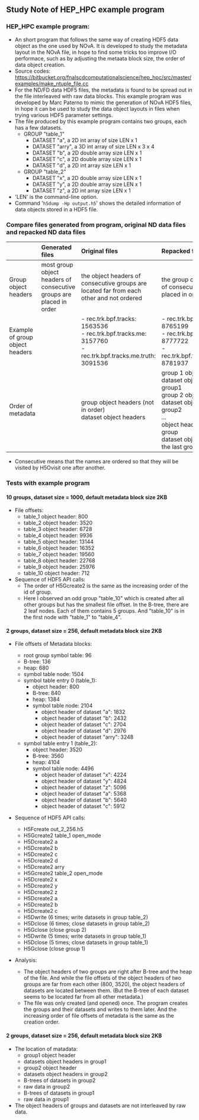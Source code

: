 ## Study Note of HEP_HPC example program

### HEP_HPC example program:
  + An short program that follows the same way of creating HDF5 data object as the one used by NOvA.
    It is developed to study the metadata layout in the NOvA file, in hope to find some
    tricks too improve I/O performace, such as by adjusting the metaata block size, the
    order of data object creation.
  + Source codes:
    https://bitbucket.org/fnalscdcomputationalscience/hep_hpc/src/master/examples/make_ntuple_file.cc
  + For the ND/FD data HDF5 files, the metadata is found to be spread out in 
    the file interleaved with raw data blocks. This example program was developed by Marc Paterno
    to mimic the generation of NOvA HDF5 files, in hope it can be used to study the data object
    layouts in files when trying various HDF5 parameter settings.
  + The file produced by this example program contains two groups, each has a few datasets.
    * GROUP "table_1"
      + DATASET "a", a 2D int array of size LEN x 1
      + DATASET "arry", a 3D int array of size LEN x 3 x 4
      + DATASET "b", a 2D double array size LEN x 1
      + DATASET "c", a 2D double array size LEN x 1
      + DATASET "d", a 2D int array size LEN x 1
    * GROUP "table_2"
      + DATASET "x", a 2D double array size LEN x 1
      + DATASET "y", a 2D double array size LEN x 1
      + DATASET "z", a 2D int array size LEN x 1
  + 'LEN' is the command-line option.
  + Command '`h5dump -Hp output.h5`' shows the detailed information of data objects stored in a HDF5 file.
### Compare files generated from program, original ND data files and repacked ND data files
|                | Generated files | Original files | Repacked files |
| :------------  | :------------   | :------------  | :------------  |
| Group object headers | most group object headers of consecutive groups are placed in order |the object headers of consecutive groups are located far from each other and not ordered | the group object headers of consecutive groups are placed in order |
| Example of group object headers | | - rec.trk.bpf.tracks: 1563536 <br> - rec.trk.bpf.tracks.me: 3157760 <br> - rec.trk.bpf.tracks.me.truth: 3091536 | - rec.trk.bpf.tracks: 8765199 <br> - rec.trk.bpf.tracks.me: 8777722 <br> - rec.trk.bpf.tracks.me.truth: 8781937 |
| Order of metadata | | group object headers (not in order) <br> dataset object headers | group 1 object header <br> dataset object headers of group1 <br> group 2 object header <br> dataset object headers of group2 <br> ... <br> object header of the last group <br> dataset object headers of the last group |
  + Consecutive means that the names are ordered so that they will be visited by H5Ovisit one after another.
### Tests with example program
#### 10 groups, dataset size = 1000, default metadata block size 2KB
* File offsets:
  + table_1 object header: 800
  + table_2 object header: 3520
  + table_3 object header: 6728
  + table_4 object header: 9936
  + table_5 object header: 13144
  + table_6 object header: 16352
  + table_7 object header: 19560
  + table_8 object header: 22768
  + table_9 object header: 25976
  + table_10 object header: 712
* Sequence of HDF5 API calls:
  + The order of H5Gcreate2 is the same as the increasing order of the id of group.
  + Here I observed an odd group "table_10" which is created after all other groups but has the smallest file offset. In the B-tree, there are 2 leaf nodes. Each of them contains 5 groups. And "table_10" is in the first node with "table_1" to "table_4".   
  
#### 2 groups, dataset size = 256, default metadata block size 2KB
* File offsets of Metadata blocks:
  + root group symbol table: 96
  + B-tree: 136
  + heap: 680
  + symbol table node: 1504
  + symbol table entry 0 (table_1):
    * object header: 800
    * B-tree: 840
    * heap: 1384
    * symbol table node: 2104
      + object header of dataset "a": 1832
      + object header of dataset "b": 2432
      + object header of dataset "c": 2704
      + object header of dataset "d": 2976
      + object header of dataset "arry": 3248
  + symbol table entry 1 (table_2):
    * object header: 3520
    * B-tree: 3560
    * heap: 4104
    * symbol table node: 4496
      + object header of dataset "x": 4224
      + object header of dataset "y": 4824
      + object header of dataset "z": 5096
      + object header of dataset "a": 5368
      + object header of dataset "b": 5640
      + object header of dataset "c": 5912

* Sequence of HDF5 API calls:
  + H5Fcreate out_2_256.h5
  + H5Gcreate2 table_1 open_mode
  + H5Dcreate2 a
  + H5Dcreate2 b
  + H5Dcreate2 c
  + H5Dcreate2 d
  + H5Dcreate2 arry
  + H5Gcreate2 table_2 open_mode
  + H5Dcreate2 x
  + H5Dcreate2 y
  + H5Dcreate2 z
  + H5Dcreate2 a
  + H5Dcreate2 b
  + H5Dcreate2 c
  + H5Dwrite (6 times; write datasets in group table_2)
  + H5Dclose (6 times; close datasets in group table_2)
  + H5Gclose (close group 2)
  + H5Dwrite (5 times; write datasets in group table_1)
  + H5Dclose (5 times; close datasets in group table_1)
  + H5Gclose (close group 1)

* Analysis:
  + The object headers of two groups are right after B-tree and the heap of the file. And while the file offsets of the object headers of two groups are far from each other (800, 3520), the object headers of datasets are located between them. (But the B-tree of each dataset seems to be located far from all other metadata.)
  + The file was only created (and opened) once. The program creates the groups and their datasets and writes to them later. And the increasing order of file offsets of metadata is the same as the creation order.

#### 2 groups, dataset size = 256, default metadata block size 2KB
* The location of matadata:
  + group1 object header
  + datasets object headers in group1
  + group2  object header
  + datasets object headers in group2
  + B-trees of datasets in group2
  + raw data in group2
  + B-trees of datasets in group1
  + raw data in group1
* The object headers of groups and datasets are not interleaved by raw data.

